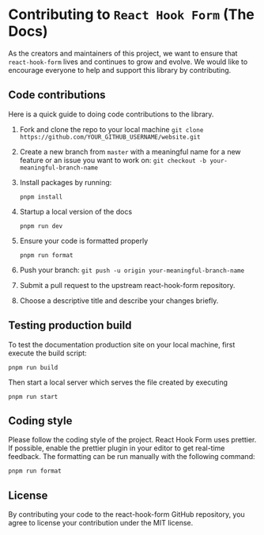 # Contributing to `React Hook Form` (The Docs)

As the creators and maintainers of this project, we want to ensure that `react-hook-form` lives and continues to grow and evolve. We would like to encourage everyone to help and support this library by contributing.

## Code contributions

Here is a quick guide to doing code contributions to the library.

1. Fork and clone the repo to your local machine `git clone https://github.com/YOUR_GITHUB_USERNAME/website.git`

2. Create a new branch from `master` with a meaningful name for a new feature or an issue you want to work on: `git checkout -b your-meaningful-branch-name`

3. Install packages by running:

   ```shellscript
   pnpm install
   ```

4. Startup a local version of the docs

   ```shellscript
   pnpm run dev
   ```

5. Ensure your code is formatted properly

   ```shellscript
   pnpm run format
   ```

6. Push your branch: `git push -u origin your-meaningful-branch-name`

7. Submit a pull request to the upstream react-hook-form repository.

8. Choose a descriptive title and describe your changes briefly.

## Testing production build

To test the documentation production site on your local machine,
first execute the build script:

```shellscript
pnpm run build
```

Then start a local server which serves the file created by executing

```shellscript
pnpm run start
```

## Coding style

Please follow the coding style of the project.
React Hook Form uses prettier.
If possible, enable the prettier plugin in your editor to get real-time feedback. The formatting can be run manually with the following command:

```shellscript
pnpm run format
```

## License

By contributing your code to the react-hook-form GitHub repository, you agree to license your contribution under the MIT license.
